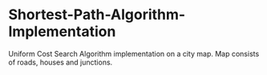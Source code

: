 # Shortest-Path-Algorithm-Implementation
Uniform Cost Search Algorithm implementation on a city map. Map consists of roads, houses and junctions.
